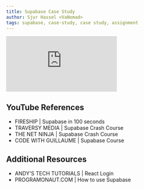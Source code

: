 ```yaml
---
title: Supabase Case Study
author: Sjur Hassel <VaNomad>
tags: supabase, case-study, case study, assignment
---
```


<iframe src="https://www.youtube.com/embed/dQw4w9WgXc" frameborder="0" allow="accelerometer; autoplay; encrypted-media; gyroscope; picture-in-picture" allowfullscreen></iframe>

## YouTube References

- FIRESHIP | Supabase in 100 seconds
- TRAVERSY MEDIA | Supabase Crash Course
- THE NET NINJA | Supabase Crash Course
- CODE WITH GUILLAUME | Supabase Course

## Additional Resources

- ANDY'S TECH TUTORIALS | React Login
- PROGRAMONAUT.COM | How to use Supabase
